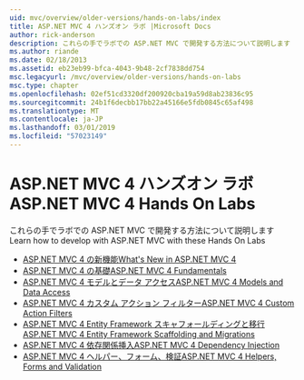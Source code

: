 ```yaml
---
uid: mvc/overview/older-versions/hands-on-labs/index
title: ASP.NET MVC 4 ハンズオン ラボ |Microsoft Docs
author: rick-anderson
description: これらの手でラボでの ASP.NET MVC で開発する方法について説明します
ms.author: riande
ms.date: 02/18/2013
ms.assetid: eb23eb99-bfca-4043-9b48-2cf7838dd754
msc.legacyurl: /mvc/overview/older-versions/hands-on-labs
msc.type: chapter
ms.openlocfilehash: 02ef51cd3320df200920cba19a59d8ab23836c95
ms.sourcegitcommit: 24b1f6decbb17bb22a45166e5fdb0845c65af498
ms.translationtype: MT
ms.contentlocale: ja-JP
ms.lasthandoff: 03/01/2019
ms.locfileid: "57023149"
---
```

# <a name="aspnet-mvc-4-hands-on-labs"></a><span data-ttu-id="e661e-103">ASP.NET MVC 4 ハンズオン ラボ</span><span class="sxs-lookup"><span data-stu-id="e661e-103">ASP.NET MVC 4 Hands On Labs</span></span>

<span data-ttu-id="e661e-104">これらの手でラボでの ASP.NET MVC で開発する方法について説明します</span><span class="sxs-lookup"><span data-stu-id="e661e-104">Learn how to develop with ASP.NET MVC with these Hands On Labs</span></span>

- [<span data-ttu-id="e661e-105">ASP.NET MVC 4 の新機能</span><span class="sxs-lookup"><span data-stu-id="e661e-105">What's New in ASP.NET MVC 4</span></span>](whats-new-in-aspnet-mvc-4.md)
- [<span data-ttu-id="e661e-106">ASP.NET MVC 4 の基礎</span><span class="sxs-lookup"><span data-stu-id="e661e-106">ASP.NET MVC 4 Fundamentals</span></span>](aspnet-mvc-4-fundamentals.md)
- [<span data-ttu-id="e661e-107">ASP.NET MVC 4 モデルとデータ アクセス</span><span class="sxs-lookup"><span data-stu-id="e661e-107">ASP.NET MVC 4 Models and Data Access</span></span>](aspnet-mvc-4-models-and-data-access.md)
- [<span data-ttu-id="e661e-108">ASP.NET MVC 4 カスタム アクション フィルター</span><span class="sxs-lookup"><span data-stu-id="e661e-108">ASP.NET MVC 4 Custom Action Filters</span></span>](aspnet-mvc-4-custom-action-filters.md)
- [<span data-ttu-id="e661e-109">ASP.NET MVC 4 Entity Framework スキャフォールディングと移行</span><span class="sxs-lookup"><span data-stu-id="e661e-109">ASP.NET MVC 4 Entity Framework Scaffolding and Migrations</span></span>](aspnet-mvc-4-entity-framework-scaffolding-and-migrations.md)
- [<span data-ttu-id="e661e-110">ASP.NET MVC 4 依存関係挿入</span><span class="sxs-lookup"><span data-stu-id="e661e-110">ASP.NET MVC 4 Dependency Injection</span></span>](aspnet-mvc-4-dependency-injection.md)
- [<span data-ttu-id="e661e-111">ASP.NET MVC 4 ヘルパー、フォーム、検証</span><span class="sxs-lookup"><span data-stu-id="e661e-111">ASP.NET MVC 4 Helpers, Forms and Validation</span></span>](aspnet-mvc-4-helpers-forms-and-validation.md)
